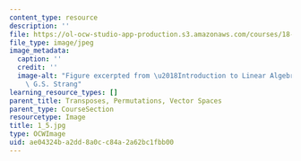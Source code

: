```yaml
---
content_type: resource
description: ''
file: https://ol-ocw-studio-app-production.s3.amazonaws.com/courses/18-06sc-linear-algebra-fall-2011/ae04324ba2dd8a0cc84a2a62bc1fbb00_1_5.jpg
file_type: image/jpeg
image_metadata:
  caption: ''
  credit: ''
  image-alt: "Figure excerpted from \u2018Introduction to Linear Algebra\u2019 by\
    \ G.S. Strang"
learning_resource_types: []
parent_title: Transposes, Permutations, Vector Spaces
parent_type: CourseSection
resourcetype: Image
title: 1_5.jpg
type: OCWImage
uid: ae04324b-a2dd-8a0c-c84a-2a62bc1fbb00
---
```

